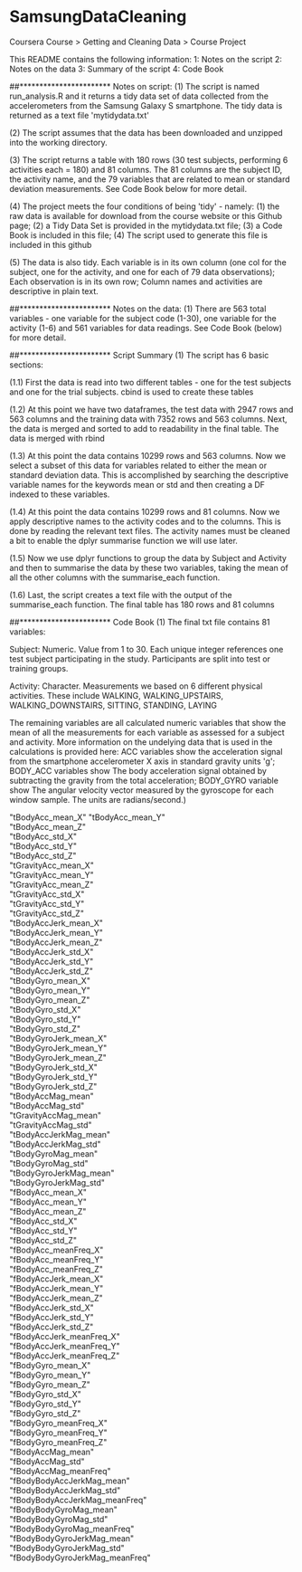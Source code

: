 # SamsungDataCleaning
Coursera Course > Getting and Cleaning Data > Course Project

This README contains the following information:
1: Notes on the script
2: Notes on the data
3: Summary of the script
4: Code Book

##***********************
Notes on script:
(1) The script is named run_analysis.R and it returns a tidy data set of data collected from the accelerometers from the Samsung Galaxy S smartphone. The tidy data is returned as a text file 'mytidydata.txt'

(2) The script assumes that the data has been downloaded and unzipped into the working directory.

(3) The script returns a table with 180 rows (30 test subjects, performing 6 activities each = 180) and 81 columns. The 81 columns are the subject ID, the activity name, and the 79 variables that are related to mean or standard deviation measurements. See Code Book below for more detail.

(4) The project meets the four conditions of being 'tidy' - namely: (1) the raw data is available for download from the course website or this Github page; (2) a Tidy Data Set is provided in the mytidydata.txt file; (3) a Code Book is included in this file; (4) The script used to generate this file is included in this github

(5) The data is also tidy. Each variable is in its own column (one col for the subject, one for the activity, and one for each of 79 data observations); Each observation is in its own row; Column names and activities are descriptive in plain text.

##***********************
Notes on the data:
(1) There are 563 total variables - one variable for the subject code (1-30), one variable for the activity (1-6) and 561 variables for data readings. See Code Book (below) for more detail.

##***********************
Script Summary
(1) The script has 6 basic sections:

(1.1) First the data is read into two different tables - one for the test subjects and one for the trial subjects. cbind is used to create these tables

(1.2) At this point we have two dataframes, the test data with 2947 rows and 563 columns and the training data with 7352 rows and 563 columns. Next, the data is merged and sorted to add to readability in the final table. The data is merged with rbind

(1.3) At this point the data contains 10299 rows and 563 columns. Now we select a subset of this data for variables related to either the mean or standard deviation data. This is accomplished by searching the descriptive variable names for the keywords mean or std and then creating a DF indexed to these variables. 

(1.4) At this point the data contains 10299 rows and 81 columns. Now we apply descriptive names to the activity codes and to the columns. This is done by reading the relevant text files. The activity names must be cleaned a bit to enable the dplyr summarise function we will use later.

(1.5) Now we use dplyr functions to group the data by Subject and Activity and then to summarise the data by these two variables, taking the mean of all the other columns with the summarise_each function.

(1.6) Last, the script creates a text file with the output of the summarise_each function. The final table has 180 rows and 81 columns

##***********************
Code Book
(1) The final txt file contains 81 variables:

Subject: Numeric. Value from 1 to 30. Each unique integer references one test subject participating in the study. Participants are split into test or training groups.

Activity: Character. Measurements we based on 6 different physical activities. These include WALKING, WALKING_UPSTAIRS, WALKING_DOWNSTAIRS, SITTING, STANDING, LAYING

The remaining variables are all calculated numeric variables that show the mean of all the measurements for each variable as assessed for a subject and activity. More information on the undelying data that is used in the calculations is provided here: ACC variables show the acceleration signal from the smartphone accelerometer X axis in standard gravity units 'g'; BODY_ACC variables show The body acceleration signal obtained by subtracting the gravity from the total acceleration; BODY_GYRO variable show The angular velocity vector measured by the gyroscope for each window sample. The units are radians/second.)

"tBodyAcc_mean_X"
"tBodyAcc_mean_Y"             
"tBodyAcc_mean_Z"              
"tBodyAcc_std_X"              
"tBodyAcc_std_Y"                
"tBodyAcc_std_Z"               
"tGravityAcc_mean_X"            
"tGravityAcc_mean_Y"           
"tGravityAcc_mean_Z"            
"tGravityAcc_std_X"            
"tGravityAcc_std_Y"             
"tGravityAcc_std_Z"            
"tBodyAccJerk_mean_X"           
"tBodyAccJerk_mean_Y"          
"tBodyAccJerk_mean_Z"           
"tBodyAccJerk_std_X"           
"tBodyAccJerk_std_Y"            
"tBodyAccJerk_std_Z"           
"tBodyGyro_mean_X"              
"tBodyGyro_mean_Y"             
"tBodyGyro_mean_Z"              
"tBodyGyro_std_X"              
"tBodyGyro_std_Y"               
"tBodyGyro_std_Z"              
"tBodyGyroJerk_mean_X"          
"tBodyGyroJerk_mean_Y"         
"tBodyGyroJerk_mean_Z"          
"tBodyGyroJerk_std_X"          
"tBodyGyroJerk_std_Y"           
"tBodyGyroJerk_std_Z"          
"tBodyAccMag_mean"              
"tBodyAccMag_std"              
"tGravityAccMag_mean"           
"tGravityAccMag_std"           
"tBodyAccJerkMag_mean"          
"tBodyAccJerkMag_std"          
"tBodyGyroMag_mean"             
"tBodyGyroMag_std"             
"tBodyGyroJerkMag_mean"         
"tBodyGyroJerkMag_std"         
"fBodyAcc_mean_X"               
"fBodyAcc_mean_Y"              
"fBodyAcc_mean_Z"               
"fBodyAcc_std_X"               
"fBodyAcc_std_Y"                
"fBodyAcc_std_Z"               
"fBodyAcc_meanFreq_X"           
"fBodyAcc_meanFreq_Y"          
"fBodyAcc_meanFreq_Z"           
"fBodyAccJerk_mean_X"          
"fBodyAccJerk_mean_Y"           
"fBodyAccJerk_mean_Z"          
"fBodyAccJerk_std_X"            
"fBodyAccJerk_std_Y"           
"fBodyAccJerk_std_Z"            
"fBodyAccJerk_meanFreq_X"      
"fBodyAccJerk_meanFreq_Y"       
"fBodyAccJerk_meanFreq_Z"      
"fBodyGyro_mean_X"              
"fBodyGyro_mean_Y"             
"fBodyGyro_mean_Z"              
"fBodyGyro_std_X"              
"fBodyGyro_std_Y"               
"fBodyGyro_std_Z"              
"fBodyGyro_meanFreq_X"          
"fBodyGyro_meanFreq_Y"         
"fBodyGyro_meanFreq_Z"          
"fBodyAccMag_mean"             
"fBodyAccMag_std"               
"fBodyAccMag_meanFreq"         
"fBodyBodyAccJerkMag_mean"      
"fBodyBodyAccJerkMag_std"      
"fBodyBodyAccJerkMag_meanFreq"  
"fBodyBodyGyroMag_mean"        
"fBodyBodyGyroMag_std"          
"fBodyBodyGyroMag_meanFreq"    
"fBodyBodyGyroJerkMag_mean"     
"fBodyBodyGyroJerkMag_std"     
"fBodyBodyGyroJerkMag_meanFreq"